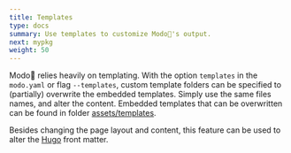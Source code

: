 ```yaml
---
title: Templates
type: docs
summary: Use templates to customize Modo🧯's output.
next: mypkg
weight: 50
---
```


Modo🧯 relies heavily on templating.
With the option `templates` in the `modo.yaml` or flag `--templates`, custom template folders can be specified to (partially) overwrite the embedded templates.
Simply use the same files names, and alter the content.
Embedded templates that can be overwritten can be found in folder [assets/templates](https://github.com/mlange-42/modo/tree/main/assets/templates).

Besides changing the page layout and content, this feature can be used to alter the [Hugo](../../formats#hugo) front matter.
